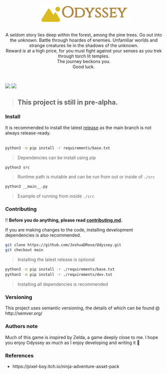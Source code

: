 <!--
<div align="center">
<h1>

<a href="https://codecov.io/gh/JoshuaDRose/Odyssey" > 
<img src="https://img.shields.io/codecov/c/github/JoshuaDRose/Odyssey?color=008080&logo=codecov&logoColor=white&style=for-the-badge&token=EN4JAW4IIH"/> 

</a>
</h1>
</div>
<a href="https://github.com/JoshuaDRose/Odyssey/releases">
<img src='https://img.shields.io/github/v/release/JoshuaDRose/Odyssey?include_prereleases&sort=semver&style=for-the-badge'>
<a href="https://github.com/JoshuaDRose/Odyssey/commits/main">
<img src='https://img.shields.io/badge/status-maintained-D0F0C0?style=for-the-badge'>
</a>

<img src='https://img.shields.io/tokei/lines/GitHub/JoshuaDRose/Odyssey?color=FC9F1B&label=Lines&logo=Bookmeter&logoColor=white&style=for-the-badge'>

<img src='https://img.shields.io/badge/-Pygame-yellow?color=FF6302&style=for-the-badge&logo=GameJolt&logoColor=893101'>
-->
<div align="center">
<h1><img src=https://raw.githubusercontent.com/JoshuaDRose/Odyssey/main/docs/logo.png></h1>
<p>
A seldom story lies deep within the forest, among the pine trees. Go out into the unknown. Battle through hoardes of enemies. Unfamiliar worlds and strange creatures lie in the shadows of the unknown.<br>Reward is at a high price, for you must fight against your senses as you trek through torch lit temples.<br>The journey beckons you.<br>Good luck.
</p>
</div>
<br>

<img src='https://img.shields.io/badge/-Python-yellow?color=FFD800&style=for-the-badge&logo=python&logoColor=grey'> <img src="https://img.shields.io/github/labels/JoshuaDRose/Odyssey/Help%20Wanted?color=FF4655&style=for-the-badge">
<blockquote><h2>This project is still in pre-alpha.</h2></blockquote>

<h3>Install</h3>
It is recommended to install the latest <a href=https://github.com/JoshuaDRose/Odyssey/tags>release</a> as
the main branch is not always release-ready.<br>
<br>


```sh
python3 -m pip install -r requirements/base.txt
```
> Dependencies can be install using pip
```sh
python3 src
```
> Runtime path is mutable and can be run from out or inside of `./src`
```sh
python3 __main__.py
```
> Example of running from inside `./src`

<h3>Contributing</h3>

‼️ __Before you do anything, please read [contributing.md](CONTRIBUTING.md).__

If you are making changes to the code, installing development dependencies is also recommended.<br>

```sh
git clone https://github.com/JoshuaDRose/Odyssey.git
git checkout main
```
> Installing the latest release is optional
```sh
python3 -m pip install -r ./requirements/base.txt
python3 -m pip install -r ./requirements/dev.txt
```
> Installing all dependencies is recommended

<p align="left">
<h3>Versioning</h3>
This project uses semantic versioning, the details of which can be found @ http://semver.org/
</p>


### Authors note
Much of this game is inspired by Zelda, a game deeply close to me. I hope you enjoy Odyssey as much as I enjoy developing and writing it 🤍

<p align="left">
<h3>References</h3>
<ul>
<li>https://pixel-boy.itch.io/ninja-adventure-asset-pack</li>
</ul>
